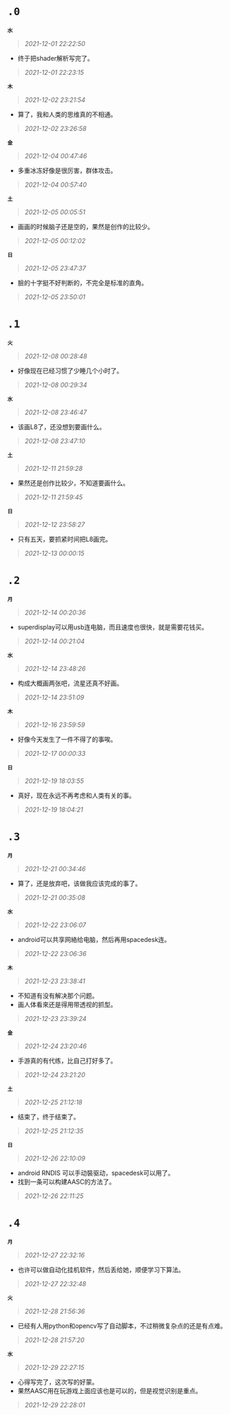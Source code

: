 **`.0`**
=========
**`水`**
>*2021-12-01 22:22:50*
- 终于把shader解析写完了。
>*2021-12-01 22:23:15*

**`木`**
>*2021-12-02 23:21:54*
- 算了，我和人类的思维真的不相通。
>*2021-12-02 23:26:58*

**`金`**
>*2021-12-04 00:47:46*
- 多重冰冻好像是很厉害，群体攻击。
>*2021-12-04 00:57:40*

**`土`**
>*2021-12-05 00:05:51*
- 画画的时候脑子还是空的，果然是创作的比较少。
>*2021-12-05 00:12:02*

**`日`**
>*2021-12-05 23:47:37*
- 臉的十字挺不好判断的，不完全是标准的直角。
>*2021-12-05 23:50:01*

**`.1`**
=========
**`火`**
>*2021-12-08 00:28:48*
- 好像现在已经习惯了少睡几个小时了。
>*2021-12-08 00:29:34*

**`水`**
>*2021-12-08 23:46:47*
- 该画L8了，还没想到要画什么。
>*2021-12-08 23:47:10*

**`土`**
>*2021-12-11 21:59:28*
- 果然还是创作比较少，不知道要画什么。
>*2021-12-11 21:59:45*

**`日`**
>*2021-12-12 23:58:27*
- 只有五天，要抓紧时间把L8画完。
>*2021-12-13 00:00:15*

**`.2`**
=========
**`月`**
>*2021-12-14 00:20:36*
- superdisplay可以用usb连电脑，而且速度也很快，就是需要花钱买。
>*2021-12-14 00:21:04*

**`水`**
>*2021-12-14 23:48:26*
- 构成大概画两张吧，流星还真不好画。
>*2021-12-14 23:51:09*

**`木`**
>*2021-12-16 23:59:59*
- 好像今天发生了一件不得了的事唉。
>*2021-12-17 00:00:33*

**`日`**
>*2021-12-19 18:03:55*
- 真好，现在永远不再考虑和人类有关的事。
>*2021-12-19 18:04:21*


**`.3`**
=========
**`月`**
>*2021-12-21 00:34:46*
- 算了，还是放弃吧，该做我应该完成的事了。
>*2021-12-21 00:35:08*

**`水`**
>*2021-12-22 23:06:07*
- android可以共享网絡给电脑，然后再用spacedesk连。
>*2021-12-22 23:06:36*

**`木`**
>*2021-12-23 23:38:41*
- 不知道有没有解决那个问题。
- 画人体看來还是得用带透视的抓型。
>*2021-12-23 23:39:24*

**`金`**
>*2021-12-24 23:20:46*
- 手游真的有代练，比自己打好多了。
>*2021-12-24 23:21:20*

**`土`**
>*2021-12-25 21:12:18*
- 结束了，终于结束了。
>*2021-12-25 21:12:35*

**`日`**
>*2021-12-26 22:10:09*
- android RNDIS 可以手动裝驱动，spacedesk可以用了。
- 找到一条可以构建AASC的方法了。
>*2021-12-26 22:11:25*

**`.4`**
=========
**`月`**
>*2021-12-27 22:32:16*
- 也许可以做自动化挂机软件，然后丢给她，顺便学习下算法。
>*2021-12-27 22:32:48*

**`火`**
>*2021-12-28 21:56:36*
- 已经有人用python和opencv写了自动脚本，不过稍微复杂点的还是有点难。
>*2021-12-28 21:57:20*

**`水`**
>*2021-12-29 22:27:15*
- 心得写完了，这次写的好蒙。
- 果然AASC用在玩游戏上面应该也是可以的，但是视觉识别是重点。
>*2021-12-29 22:28:01*
